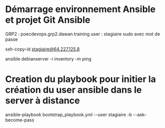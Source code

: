 #  Démarrage environnement Ansible et projet Git Ansible

GRP2 :
poecdevops.grp2.dawan.training
user : stagiaire
sudo avec mot de passe

ssh-copy-id stagiaire@64.227.125.8

ansible debianserver -i inventory -m ping

# Creation du playbook pour initier la création du user ansible dans le server à distance

ansible-playbook bootstrap_playbook.yml --user stagiaire -b --ask-become-pass